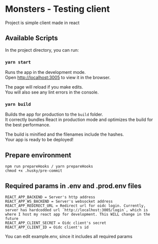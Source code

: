 # Monsters - Testing client

Project is simple client made in react

## Available Scripts

In the project directory, you can run:

### `yarn start`

Runs the app in the development mode.\
Open [http://localhost:3005](http://localhost:3005) to view it in the browser.

The page will reload if you make edits.\
You will also see any lint errors in the console.

### `yarn build`

Builds the app for production to the `build` folder.\
It correctly bundles React in production mode and optimizes the build for the best performance.

The build is minified and the filenames include the hashes.\
Your app is ready to be deployed!

## Prepare environment

```shell
npm run prepareHooks / yarn prepareHooks
chmod +x .husky/pre-commit
```

## Required params in .env and .prod.env files

```env
REACT_APP_BACKEND = Server's http address
REACT_APP_WS_BACKEND = Server's websocket address
REACT_APP_REDIRECT_URL = Redirect url for oidc login. Currently, server has hardcodded url `http://localhost:3005/login`, which is where I host my react app for development. This WILL change in the future
REACT_APP_CLIENT_SECRET = Oidc client's secret
REACT_APP_CLIENT_ID = Oidc client's id
```

You can edit example.env, since it includes all required params
